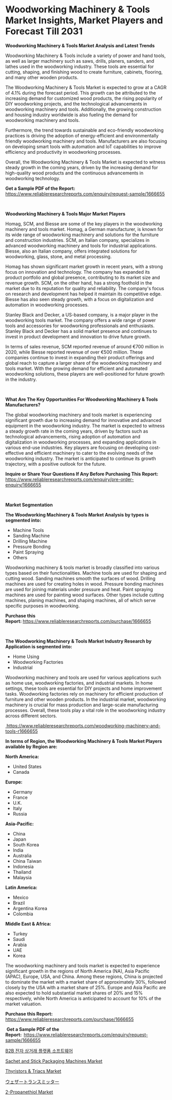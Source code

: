 <p><h1>Woodworking Machinery & Tools Market Insights, Market Players and Forecast Till 2031</h1></p><p><strong>Woodworking Machinery & Tools Market Analysis and Latest Trends</strong></p>
<p><p>Woodworking Machinery & Tools include a variety of power and hand tools, as well as larger machinery such as saws, drills, planers, sanders, and lathes used in the woodworking industry. These tools are essential for cutting, shaping, and finishing wood to create furniture, cabinets, flooring, and many other wooden products.</p><p>The Woodworking Machinery & Tools Market is expected to grow at a CAGR of 4.1% during the forecast period. This growth can be attributed to the increasing demand for customized wood products, the rising popularity of DIY woodworking projects, and the technological advancements in woodworking machinery and tools. Additionally, the growing construction and housing industry worldwide is also fueling the demand for woodworking machinery and tools.</p><p>Furthermore, the trend towards sustainable and eco-friendly woodworking practices is driving the adoption of energy-efficient and environmentally friendly woodworking machinery and tools. Manufacturers are also focusing on developing smart tools with automation and IoT capabilities to improve efficiency and productivity in woodworking processes.</p><p>Overall, the Woodworking Machinery & Tools Market is expected to witness steady growth in the coming years, driven by the increasing demand for high-quality wood products and the continuous advancements in woodworking technology.</p></p>
<p><strong>Get a Sample PDF of the Report:&nbsp;</strong> <a href="https://www.reliableresearchreports.com/enquiry/request-sample/1666655">https://www.reliableresearchreports.com/enquiry/request-sample/1666655</a></p>
<p>&nbsp;</p>
<p><strong>Woodworking Machinery & Tools Major Market Players</strong></p>
<p><p>Homag, SCM, and Biesse are some of the key players in the woodworking machinery and tools market. Homag, a German manufacturer, is known for its wide range of woodworking machinery and solutions for the furniture and construction industries. SCM, an Italian company, specializes in advanced woodworking machinery and tools for industrial applications. Biesse, also an Italian company, offers integrated solutions for woodworking, glass, stone, and metal processing.</p><p>Homag has shown significant market growth in recent years, with a strong focus on innovation and technology. The company has expanded its product portfolio and global presence, contributing to its market size and revenue growth. SCM, on the other hand, has a strong foothold in the market due to its reputation for quality and reliability. The company's focus on research and development has helped it maintain its competitive edge. Biesse has also seen steady growth, with a focus on digitalization and automation in woodworking processes.</p><p>Stanley Black and Decker, a US-based company, is a major player in the woodworking tools market. The company offers a wide range of power tools and accessories for woodworking professionals and enthusiasts. Stanley Black and Decker has a solid market presence and continues to invest in product development and innovation to drive future growth.</p><p>In terms of sales revenue, SCM reported revenue of around €700 million in 2020, while Biesse reported revenue of over €500 million. These companies continue to invest in expanding their product offerings and global reach to capture a larger share of the woodworking machinery and tools market. With the growing demand for efficient and automated woodworking solutions, these players are well-positioned for future growth in the industry.</p></p>
<p>&nbsp;</p>
<p><strong>What Are The Key Opportunities For Woodworking Machinery & Tools Manufacturers?</strong></p>
<p><p>The global woodworking machinery and tools market is experiencing significant growth due to increasing demand for innovative and advanced equipment in the woodworking industry. The market is expected to witness a steady growth rate in the coming years, driven by factors such as technological advancements, rising adoption of automation and digitalization in woodworking processes, and expanding applications in various end-use industries. Key players are focusing on developing cost-effective and efficient machinery to cater to the evolving needs of the woodworking industry. The market is anticipated to continue its growth trajectory, with a positive outlook for the future.</p></p>
<p><strong>Inquire or Share Your Questions If Any Before Purchasing This Report:</strong> <a href="https://www.reliableresearchreports.com/enquiry/pre-order-enquiry/1666655">https://www.reliableresearchreports.com/enquiry/pre-order-enquiry/1666655</a></p>
<p>&nbsp;</p>
<p><strong>Market Segmentation</strong></p>
<p><strong>The Woodworking Machinery & Tools Market Analysis by types is segmented into:</strong></p>
<p><ul><li>Machine Tools</li><li>Sanding Machine</li><li>Drilling Machine</li><li>Pressure Bonding</li><li>Paint Spraying</li><li>Others</li></ul></p>
<p><p>Woodworking machinery & tools market is broadly classified into various types based on their functionalities. Machine tools are used for shaping and cutting wood. Sanding machines smooth the surfaces of wood. Drilling machines are used for creating holes in wood. Pressure bonding machines are used for joining materials under pressure and heat. Paint spraying machines are used for painting wood surfaces. Other types include cutting machines, planing machines, and shaping machines, all of which serve specific purposes in woodworking.</p></p>
<p><strong>Purchase this Report:&nbsp;</strong><a href="https://www.reliableresearchreports.com/purchase/1666655">https://www.reliableresearchreports.com/purchase/1666655</a></p>
<p>&nbsp;</p>
<p><strong>The Woodworking Machinery & Tools Market Industry Research by Application is segmented into:</strong></p>
<p><ul><li>Home Using</li><li>Woodworking Factories</li><li>Industrial</li></ul></p>
<p><p>Woodworking machinery and tools are used for various applications such as home use, woodworking factories, and industrial markets. In home settings, these tools are essential for DIY projects and home improvement tasks. Woodworking factories rely on machinery for efficient production of furniture and other wooden products. In the industrial market, woodworking machinery is crucial for mass production and large-scale manufacturing processes. Overall, these tools play a vital role in the woodworking industry across different sectors.</p></p>
<p><a href="https://www.reliableresearchreports.com/woodworking-machinery-and-tools-r1666655">&nbsp;https://www.reliableresearchreports.com/woodworking-machinery-and-tools-r1666655</a></p>
<p><strong>In terms of Region, the Woodworking Machinery & Tools Market Players available by Region are:</strong></p>
<p>
    <p> <strong> North America: </strong>
        <ul>
            <li>United States</li>
            <li>Canada</li>
        </ul>
        </p> 
    <p> <strong> Europe: </strong>
        <ul>
            <li>Germany</li>
            <li>France</li>
            <li>U.K.</li>
            <li>Italy</li>
            <li>Russia</li>
        </ul>
        </p> 
    <p> <strong> Asia-Pacific: </strong>
        <ul>
            <li>China</li>
            <li>Japan</li>
            <li>South Korea</li>
            <li>India</li>
            <li>Australia</li>
            <li>China Taiwan</li>
            <li>Indonesia</li>
            <li>Thailand</li>
            <li>Malaysia</li>
        </ul>
        </p> 
    <p> <strong> Latin America: </strong>
        <ul>
            <li>Mexico</li>
            <li>Brazil</li>
            <li>Argentina Korea</li>
            <li>Colombia</li>
        </ul>
        </p> 
    <p> <strong> Middle East & Africa: </strong>
        <ul>
            <li>Turkey</li>
            <li>Saudi</li>
            <li>Arabia</li>
            <li>UAE</li>
            <li>Korea</li>
        </ul>
    </p>
    </p>
<p><p>The woodworking machinery and tools market is expected to experience significant growth in the regions of North America (NA), Asia Pacific (APAC), Europe, USA, and China. Among these regions, China is projected to dominate the market with a market share of approximately 30%, followed closely by the USA with a market share of 25%. Europe and Asia Pacific are also expected to hold substantial market shares of 20% and 15% respectively, while North America is anticipated to account for 10% of the market valuation.</p></p>
<p><strong>Purchase this Report: </strong><a href="https://www.reliableresearchreports.com/purchase/1666655">https://www.reliableresearchreports.com/purchase/1666655</a></p>
<p>&nbsp;<strong>Get a Sample PDF of the Report:&nbsp;&nbsp;</strong><a href="https://www.reliableresearchreports.com/enquiry/request-sample/1666655">https://www.reliableresearchreports.com/enquiry/request-sample/1666655</a></p>
<p><strong></strong></p>
<p><p><a href="https://github.com/sammyUltyylrich9067856/Market-Research-Report-List-1/blob/main/693100855192.md">B2B 전자 상거래 플랫폼 소프트웨어</a></p><p><a href="https://github.com/RebekaAnderson14/Market-Research-Report-List-1/blob/main/sachet-and-stick-packaging-machines-market.md">Sachet and Stick Packaging Machines Market</a></p><p><a href="https://github.com/Whitneyboyettebo9kiw7yr13/Market-Research-Report-List-2/blob/main/thyristors-triacs-market.md">Thyristors & Triacs Market</a></p><p><a href="https://github.com/ReyesKohler20231/Market-Research-Report-List-1/blob/main/446715256906.md">ウェザートランスミッター</a></p><p><a href="https://issuu.com/reportprime-2/docs/2-propanethiol-market-size-2030.pptx">2-Propanethiol Market</a></p></p>